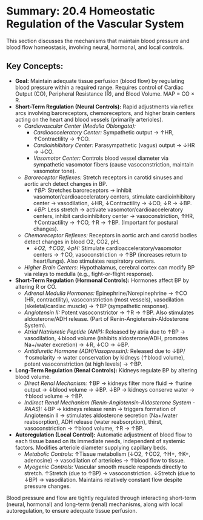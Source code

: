 # Summary: 20.4 Homeostatic Regulation of the Vascular System

This section discusses the mechanisms that maintain blood pressure and blood flow homeostasis, involving neural, hormonal, and local controls.

## Key Concepts:

*   **Goal:** Maintain adequate tissue perfusion (blood flow) by regulating blood pressure within a required range. Requires control of Cardiac Output (CO), Peripheral Resistance (R), and Blood Volume. MAP = CO × R.
*   **Short-Term Regulation (Neural Controls):** Rapid adjustments via reflex arcs involving baroreceptors, chemoreceptors, and higher brain centers acting on the heart and blood vessels (primarily arterioles).
    *   *Cardiovascular Center (Medulla Oblongata):*
        *   *Cardioacceleratory Center:* Sympathetic output → ↑HR, ↑Contractility → ↑CO.
        *   *Cardioinhibitory Center:* Parasympathetic (vagus) output → ↓HR → ↓CO.
        *   *Vasomotor Center:* Controls blood vessel diameter via sympathetic vasomotor fibers (cause vasoconstriction, maintain vasomotor tone).
    *   *Baroreceptor Reflexes:* Stretch receptors in carotid sinuses and aortic arch detect changes in BP.
        *   *↑BP:* Stretches baroreceptors → inhibit vasomotor/cardioacceleratory centers, stimulate cardioinhibitory center → vasodilation, ↓HR, ↓Contractility → ↓CO, ↓R → ↓BP.
        *   *↓BP:* Less stretch → activate vasomotor/cardioacceleratory centers, inhibit cardioinhibitory center → vasoconstriction, ↑HR, ↑Contractility → ↑CO, ↑R → ↑BP. (Important for postural changes).
    *   *Chemoreceptor Reflexes:* Receptors in aortic arch and carotid bodies detect changes in blood O2, CO2, pH.
        *   *↓O2, ↑CO2, ↓pH:* Stimulate cardioacceleratory/vasomotor centers → ↑CO, vasoconstriction → ↑BP (increases return to heart/lungs). Also stimulates respiratory centers.
    *   *Higher Brain Centers:* Hypothalamus, cerebral cortex can modify BP via relays to medulla (e.g., fight-or-flight response).
*   **Short-Term Regulation (Hormonal Controls):** Hormones affect BP by altering R or CO.
    *   *Adrenal Medulla Hormones:* Epinephrine/Norepinephrine → ↑CO (HR, contractility), vasoconstriction (most vessels), vasodilation (skeletal/cardiac muscle) → ↑BP (sympathetic response).
    *   *Angiotensin II:* Potent vasoconstrictor → ↑R → ↑BP. Also stimulates aldosterone/ADH release. (Part of Renin-Angiotensin-Aldosterone System).
    *   *Atrial Natriuretic Peptide (ANP):* Released by atria due to ↑BP → vasodilation, ↓blood volume (inhibits aldosterone/ADH, promotes Na+/water excretion) → ↓R, ↓CO → ↓BP.
    *   *Antidiuretic Hormone (ADH/Vasopressin):* Released due to ↓BP/↑osmolarity → water conservation by kidneys (↑blood volume), potent vasoconstriction (at high levels) → ↑BP.
*   **Long-Term Regulation (Renal Controls):** Kidneys regulate BP by altering blood volume.
    *   *Direct Renal Mechanism:* ↑BP → kidneys filter more fluid → ↑urine output → ↓blood volume → ↓BP. ↓BP → kidneys conserve water → ↑blood volume → ↑BP.
    *   *Indirect Renal Mechanism (Renin-Angiotensin-Aldosterone System - RAAS):* ↓BP → kidneys release renin → triggers formation of Angiotensin II → stimulates aldosterone secretion (Na+/water reabsorption), ADH release (water reabsorption), thirst, vasoconstriction → ↑blood volume, ↑R → ↑BP.
*   **Autoregulation (Local Control):** Automatic adjustment of blood flow to each tissue based on its immediate needs, independent of systemic factors. Modifies arteriole diameter supplying capillary beds.
    *   *Metabolic Controls:* ↑Tissue metabolism (↓O2, ↑CO2, ↑H+, ↑K+, adenosine) → vasodilation of arterioles → ↑blood flow to tissue.
    *   *Myogenic Controls:* Vascular smooth muscle responds directly to stretch. ↑Stretch (due to ↑BP) → vasoconstriction. ↓Stretch (due to ↓BP) → vasodilation. Maintains relatively constant flow despite pressure changes.

Blood pressure and flow are tightly regulated through interacting short-term (neural, hormonal) and long-term (renal) mechanisms, along with local autoregulation, to ensure adequate tissue perfusion.
